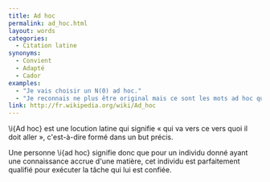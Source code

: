 ```yaml
---
title: Ad hoc
permalink: ad_hoc.html
layout: words
categories:
  - Citation latine
synonyms:
  - Convient
  - Adapté
  - Cador
examples:
  - "Je vais choisir un N(0) ad hoc."
  - "Je reconnais ne plus être original mais ce sont les mots ad hoc qui me viennent hic et nunc à l'esprit !"
link: http://fr.wikipedia.org/wiki/Ad_hoc
---
```


\i{Ad hoc} est une locution latine qui signifie « qui va vers ce vers quoi il doit aller », c'est-à-dire formé dans un but précis.

Une personne \i{ad hoc} signifie donc que pour un individu donné ayant une connaissance accrue d'une matière, cet individu est parfaitement qualifié pour exécuter la tâche qui lui est confiée.

